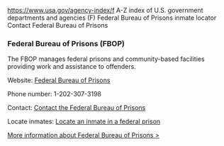 

https://www.usa.gov/agency-index/f
A-Z index of U.S. government departments and agencies (F)
Federal Bureau of Prisons inmate locator
Contact Federal Bureau of Prisons

### Federal Bureau of Prisons (FBOP)

The FBOP manages federal prisons and community-based facilities providing work and assistance to offenders.

Website: [Federal Bureau of Prisons](https://www.bop.gov/)

Phone number: 1-202-307-3198

Contact: [Contact the Federal Bureau of Prisons](https://www.bop.gov/contact/)

Locate inmates: [Locate an inmate in a federal prison](https://www.bop.gov/inmateloc/)

[More information about Federal Bureau of Prisons >](https://www.usa.gov/agencies/federal-bureau-of-prisons)
